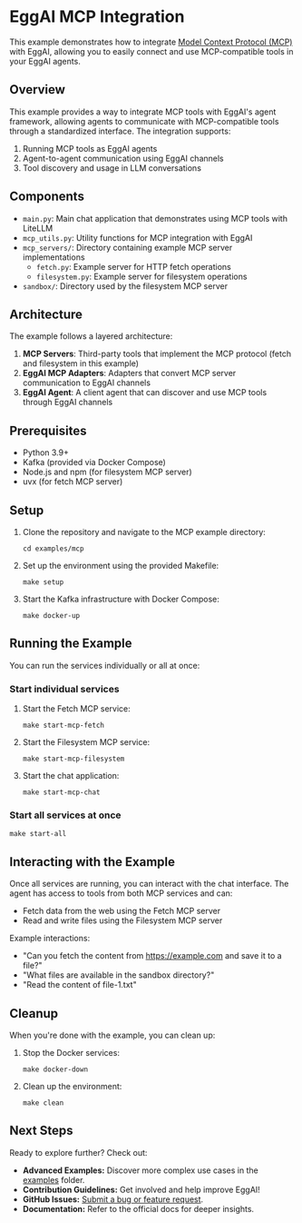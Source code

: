 # EggAI MCP Integration

This example demonstrates how to integrate [Model Context Protocol (MCP)](https://github.com/modelcontextprotocol/protocol) with EggAI, allowing you to easily connect and use MCP-compatible tools in your EggAI agents.

## Overview

This example provides a way to integrate MCP tools with EggAI's agent framework, allowing agents to communicate with MCP-compatible tools through a standardized interface. The integration supports:

1. Running MCP tools as EggAI agents
2. Agent-to-agent communication using EggAI channels
3. Tool discovery and usage in LLM conversations

## Components

- `main.py`: Main chat application that demonstrates using MCP tools with LiteLLM
- `mcp_utils.py`: Utility functions for MCP integration with EggAI
- `mcp_servers/`: Directory containing example MCP server implementations
  - `fetch.py`: Example server for HTTP fetch operations
  - `filesystem.py`: Example server for filesystem operations
- `sandbox/`: Directory used by the filesystem MCP server

## Architecture

The example follows a layered architecture:

1. **MCP Servers**: Third-party tools that implement the MCP protocol (fetch and filesystem in this example)
2. **EggAI MCP Adapters**: Adapters that convert MCP server communication to EggAI channels
3. **EggAI Agent**: A client agent that can discover and use MCP tools through EggAI channels

## Prerequisites

- Python 3.9+
- Kafka (provided via Docker Compose)
- Node.js and npm (for filesystem MCP server)
- uvx (for fetch MCP server)

## Setup

1. Clone the repository and navigate to the MCP example directory:
   ```
   cd examples/mcp
   ```

2. Set up the environment using the provided Makefile:
   ```
   make setup
   ```

3. Start the Kafka infrastructure with Docker Compose:
   ```
   make docker-up
   ```

## Running the Example

You can run the services individually or all at once:

### Start individual services

1. Start the Fetch MCP service:
   ```
   make start-mcp-fetch
   ```

2. Start the Filesystem MCP service:
   ```
   make start-mcp-filesystem
   ```

3. Start the chat application:
   ```
   make start-mcp-chat
   ```

### Start all services at once

```
make start-all
```

## Interacting with the Example

Once all services are running, you can interact with the chat interface. The agent has access to tools from both MCP services and can:

- Fetch data from the web using the Fetch MCP server
- Read and write files using the Filesystem MCP server

Example interactions:
- "Can you fetch the content from https://example.com and save it to a file?"
- "What files are available in the sandbox directory?"
- "Read the content of file-1.txt"

## Cleanup

When you're done with the example, you can clean up:

1. Stop the Docker services:
   ```
   make docker-down
   ```

2. Clean up the environment:
   ```
   make clean
   ```

## Next Steps

Ready to explore further? Check out:

- **Advanced Examples:** Discover more complex use cases in the [examples](https://github.com/eggai-tech/EggAI/tree/main/examples/) folder.
- **Contribution Guidelines:** Get involved and help improve EggAI!
- **GitHub Issues:** [Submit a bug or feature request](https://github.com/eggai-tech/eggai/issues).
- **Documentation:** Refer to the official docs for deeper insights.
